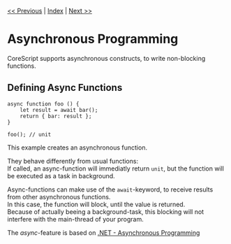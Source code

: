 [<< Previous](./control-flow.md) | [Index](./index.md) | [Next >>](./agents.md)

# Asynchronous Programming

CoreScript supports asynchronous constructs, to write non-blocking functions.  

## Defining Async Functions

```corescript
async function foo () {
    let result = await bar();
    return { bar: result };
}

foo(); // unit
```

This example creates an asynchronous function.  

They behave differently from usual functions:  
If called, an async-function will immediatly return `unit`, but the function will be executed as a task in background.  

Async-functions can make use of the `await`-keyword, to receive results from other asynchronous functions.  
In this case, the function will block, until the value is returned.  
Because of actually beeing a background-task, this blocking will not interfere with the main-thread of your program.  

The *async*-feature is based on [.NET - Asynchronous Programming](https://docs.microsoft.com/en-US/dotnet/csharp/programming-guide/concepts/async/)

